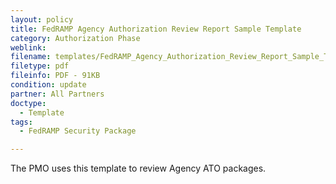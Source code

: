 ```yaml
---
layout: policy   
title: FedRAMP Agency Authorization Review Report Sample Template
category: Authorization Phase
weblink:
filename: templates/FedRAMP_Agency_Authorization_Review_Report_Sample_Template.pdf
filetype: pdf
fileinfo: PDF - 91KB
condition: update
partner: All Partners
doctype:
  - Template
tags:
  - FedRAMP Security Package

---
```

The PMO uses this template to review Agency ATO packages.
